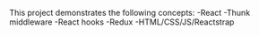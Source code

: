 This project demonstrates the following concepts:
-React
-Thunk middleware
-React hooks
-Redux
-HTML/CSS/JS/Reactstrap
